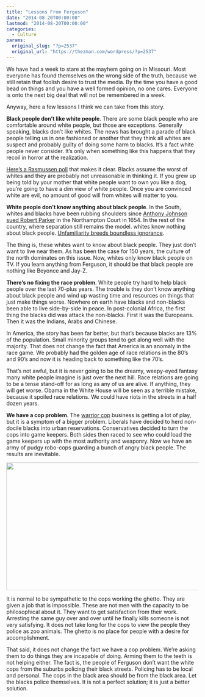 ```yaml
---
title: "Lessons From Ferguson"
date: "2014-08-20T00:00:00"
lastmod: "2014-08-20T00:00:00"
categories:
  - Culture
params:
  original_slug: "?p=2537"
  original_url: "https://thezman.com/wordpress/?p=2537"
---
```


We have had a week to stare at the mayhem going on in Missouri. Most
everyone has found themselves on the wrong side of the truth, because we
still retain that foolish desire to trust the media. By the time you
have a good bead on things and you have a well formed opinion, no one
cares. Everyone is onto the next big deal that will not be remembered in
a week.

Anyway, here a few lessons I think we can take from this story.

**Black people don’t like white people**. There are some black people
who are comfortable around white people, but those are exceptions.
Generally speaking, blacks don’t like whites. The news has brought a
parade of black people telling us in one fashioned or another that they
think all whites are suspect and probably guilty of doing some harm to
blacks. It’s a fact white people never consider. It’s only when
something like this happens that they recoil in horror at the
realization.

[Here’s a Rasmussen
poll](http://www.rasmussenreports.com/public_content/lifestyle/general_lifestyle/august_2014/how_would_the_media_react_if_the_cop_was_black_and_the_victim_was_white)
that makes it clear. Blacks assume the worst of whites and they are
probably not unreasonable in thinking it. If you grew up being told by
your mother that white people want to own you like a dog, you’re going
to have a dim view of white people. Once you are convinced white are
evil, no amount of good will from whites will matter to you.

**White people don’t know anything about black people**. In the South,
whites and blacks have been rubbing shoulders since <a
href="http://www.historyinanhour.com/2011/03/08/the-first-slave-john-casor/"
rel="noopener noreferrer" target="_blank">Anthony Johnson sued Robert
Parker</a> in the Northampton Court in 1654. In the rest of the country,
where separation still remains the model. whites know nothing about
black people. [Unfamiliarity breeds boundless
ignorance](http://www.washingtonpost.com/blogs/answer-sheet/wp/2013/08/29/report-public-schools-more-segregated-now-than-40-years-ago/).

The thing is, these whites want to know about black people. They just
don’t want to live near them. As has been the case for 150 years, the
culture of the north dominates on this issue. Now, whites only know
black people on TV. If you learn anything from Ferguson, it should be
that black people are nothing like Beyonce and Jay-Z.

**There’s no fixing the race problem**. White people try hard to help
black people over the last 70-plus years. The trouble is they don’t know
anything about black people and wind up wasting time and resources on
things that just make things worse. Nowhere on earth have blacks and
non-blacks been able to live side-by-side in peace. In post-colonial
Africa, the first thing the blacks did was attack the non-blacks. First
it was the Europeans. Then it was the Indians, Arabs and Chinese.

In America, the story has been far better, but that’s because blacks are
13% of the population. Small minority groups tend to get along well with
the majority. That does not change the fact that America is an anomaly
in the race game. We probably had the golden age of race relations in
the 80’s and 90’s and now it is heading back to something like the 70’s.

That’s not awful, but it is never going to be the dreamy, weepy-eyed
fantasy many white people imagine is just over the next hill. Race
relations are going to be a tense stand-off for as long as any of us are
alive. If anything, they will get worse. Obama in the White House will
be seen as a terrible mistake, because it spoiled race relations. We
could have riots in the streets in a half dozen years.

**We have a cop problem**. The [warrior
cop](http://www.amazon.com/Rise-Warrior-Cop-Militarization-Americas/dp/1610394577/ref=sr_1_1?s=books&ie=UTF8&qid=1408493397&sr=1-1&keywords=warrior+cop)
business is getting a lot of play, but it is a symptom of a bigger
problem. Liberals have decided to herd non-docile blacks into urban
reservations. Conservatives decided to turn the cops into game keepers.
Both sides then raced to see who could load the game keepers up with the
most authority and weaponry. Now we have an army of pudgy robo-cops
guarding a bunch of angry black people. The results are inevitable.

<img
src="http://cdn.static-economist.com/sites/default/files/imagecache/full-width/images/2014/08/blogs/democracy-america/20140816_usp502.jpg"
class="aligncenter" decoding="async" width="595" height="335" />

It is normal to be sympathetic to the cops working the ghetto. They are
given a job that is impossible. These are not men with the capacity to
be philosophical about it. They want to get satisfaction from their
work. Arresting the same guy over and over until he finally kills
someone is not very satisfying. It does not take long for the cops to
view the people they police as zoo animals. The ghetto is no place for
people with a desire for accomplishment.

That said, it does not change the fact we have a cop problem. We’re
asking them to do things they are incapable of doing. Arming them to the
teeth is not helping either. The fact is, the people of Ferguson don’t
want the white cops from the suburbs policing their black streets.
Policing has to be local and personal. The cops in the black area should
be from the black area. Let the blacks police themselves. It is not a
perfect solution; it is just a better solution.
